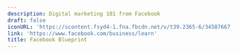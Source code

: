 ```yaml
---
description: Digital marketing 101 from Facebook
draft: false
iconURL: 'https://scontent.fsyd4-1.fna.fbcdn.net/v/t39.2365-6/34587667_1767521663328825_4485722079403966464_n.svg?_nc_cat=1&_nc_sid=ad8a9d&_nc_ohc=vL1W3fousDUAX9oqU8I&_nc_ht=scontent.fsyd4-1.fna&oh=6ee05985328bb2496af62cd389172b0f&oe=5EB76CD8'
link: 'https://www.facebook.com/business/learn'
title: Facebook Blueprint
---
```

